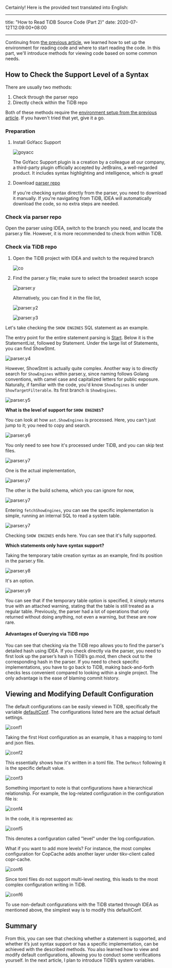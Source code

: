 Certainly! Here is the provided text translated into English:

---

title: "How to Read TiDB Source Code (Part 2)"
date: 2020-07-12T12:09:00+08:00

---

Continuing from [the previous article](/posts/tidb1), we learned how to set up the environment for reading code and where to start reading the code. In this part, we'll introduce methods for viewing code based on some common needs.

## How to Check the Support Level of a Syntax

There are usually two methods:

1. Check through the parser repo
2. Directly check within the TiDB repo

Both of these methods require the [environment setup from the previous article](/posts/tidb1#环境搭建). If you haven't tried that yet, give it a go.

### Preparation

1. Install GoYacc Support

    ![goyacc](/posts/images/20200712124300.png)

    The GoYacc Support plugin is a creation by a colleague at our company, a third-party plugin officially accepted by JetBrains, a well-regarded product. It includes syntax highlighting and intelligence, which is great!

2. Download [parser repo](https://github.com/pingcap/parser)

    If you're checking syntax directly from the parser, you need to download it manually. If you're navigating from TiDB, IDEA will automatically download the code, so no extra steps are needed.

### Check via parser repo

Open the parser using IDEA, switch to the branch you need, and locate the parser.y file. However, it is more recommended to check from within TiDB.

### Check via TiDB repo

1. Open the TiDB project with IDEA and switch to the required branch

    ![co](/posts/images/20200712183012.png)

2. Find the parser.y file; make sure to select the broadest search scope

    ![parser.y](/posts/images/20200712183658.png)

    Alternatively, you can find it in the file list,

    ![parser.y2](/posts/images/20200712184101.png)

    ![parser.y3](/posts/images/20200712184157.png)

Let's take checking the `SHOW ENGINES` SQL statement as an example.

The entry point for the entire statement parsing is [Start](https://github.com/pingcap/parser/blob/f56688124d8bbba98ca103dbcc667d0e3b9bef30/parser.y#L1309-L1308). Below it is the StatementList, followed by Statement. Under the large list of Statements, you can find ShowStmt.

![parser.y4](/posts/images/20200712184841.png)

However, ShowStmt is actually quite complex. Another way is to directly search for `ShowEngines` within parser.y, since naming follows Golang conventions, with camel case and capitalized letters for public exposure. Naturally, if familiar with the code, you'd know `ShowEngines` is under `ShowTargetFilterable`. Its first branch is `ShowEngines`.

![parser.y5](/posts/images/20200712185533.png)

**What is the level of support for `SHOW ENGINES`?**

You can look at how `ast.ShowEngines` is processed. Here, you can't just jump to it; you need to copy and search.

![parser.y6](/posts/images/20200712190242.png)

You only need to see how it's processed under TiDB, and you can skip test files.

![parser.y7](/posts/images/20200712190752.png)

One is the actual implementation,

![parser.y7](/posts/images/20200712190839.png)

The other is the build schema, which you can ignore for now,

![parser.y7](/posts/images/20200712190956.png)

Entering `fetchShowEngines`, you can see the specific implementation is simple, running an internal SQL to read a system table.

![parser.y7](/posts/images/20200712191054.png)

Checking `SHOW ENGINES` ends here. You can see that it's fully supported.

**Which statements only have syntax support?**

Taking the temporary table creation syntax as an example, find its position in the parser.y file.

![parser.y8](/posts/images/20200712191711.png)

It's an option.

![parser.y9](/posts/images/20200712191843.png)

You can see that if the temporary table option is specified, it simply returns true with an attached warning, stating that the table is still treated as a regular table. Previously, the parser had a lot of operations that only returned without doing anything, not even a warning, but these are now rare.

#### Advantages of Querying via TiDB repo

You can see that checking via the TiDB repo allows you to find the parser's detailed hash using IDEA. If you check directly via the parser, you need to first look up the parser’s hash in TiDB’s go.mod, then check out to the corresponding hash in the parser. If you need to check specific implementations, you have to go back to TiDB, making back-and-forth checks less convenient compared to looking within a single project. The only advantage is the ease of blaming commit history.

## Viewing and Modifying Default Configuration

The default configurations can be easily viewed in TiDB, specifically the variable [defaultConf](https://github.com/pingcap/tidb/blob/72f6a0405837b92e40de979a4f3134d9aa19a5b3/config/config.go#L547). The configurations listed here are the actual default settings.

![conf1](/posts/images/20200713172228.png)

Taking the first Host configuration as an example, it has a mapping to toml and json files.

![conf2](/posts/images/20200713172535.png)

This essentially shows how it's written in a toml file. The `DefHost` following it is the specific default value.

![conf3](/posts/images/20200713180137.png)

Something important to note is that configurations have a hierarchical relationship. For example, the log-related configuration in the configuration file is:

![conf4](/posts/images/20200715164756.png)

In the code, it is represented as:

![conf5](/posts/images/20200715164930.png)

This denotes a configuration called "level" under the log configuration.

What if you want to add more levels? For instance, the most complex configuration for CopCache adds another layer under tikv-client called copr-cache.

![conf6](/posts/images/20200715165243.png)

Since toml files do not support multi-level nesting, this leads to the most complex configuration writing in TiDB.

![conf6](/posts/images/20200715165456.png)

To use non-default configurations with the TiDB started through IDEA as mentioned above, the simplest way is to modify this defaultConf.

## Summary

From this, you can see that checking whether a statement is supported, and whether it’s just syntax support or has a specific implementation, can be achieved with the described methods. You also learned how to view and modify default configurations, allowing you to conduct some verifications yourself. In the next article, I plan to introduce TiDB’s system variables.